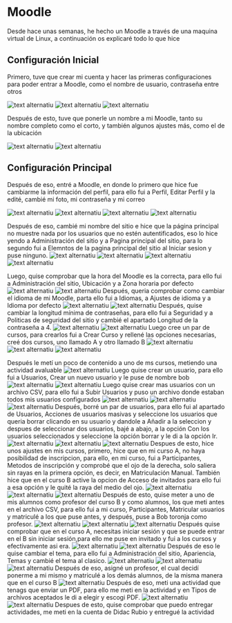 # Moodle
Desde hace unas semanas, he hecho un Moodle a través de una maquina virtual de Linux, a continuación os explicaré todo lo que hice
## Configuración Inicial
Primero, tuve que crear mi cuenta y hacer las primeras configuraciones para poder entrar a Moodle, como el nombre de usuario, contraseña entre otros

![text alternatiu](1.png)
![text alternatiu](2.png)
![text alternatiu](3.png)

Después de esto, tuve que ponerle un nombre a mi Moodle, tanto su nombre completo como el corto, y también algunos ajustes más, como el de la ubicación

![text alternatiu](5.png)
![text alternatiu](6.png)
## Configuración Principal
Después de eso, entré a Moodle, en donde lo primero que hice fue cambiarme la información del perfil, para ello fui a Perfil, Editar Perfil y la edité, cambié mi foto, mi contraseña y mi correo

![text alternatiu](18.png)
![text alternatiu](19.png)
![text alternatiu](20.png)
![text alternatiu](7.png)

Después de eso, cambié mi nombre del sitio e hice que la página principal no muestre nada por los usuarios que no estén autentificados, eso lo hice yendo a Administración del sitio y a Pagina principal del sitio, para lo segundo fui a Elemntos de la pagina principal del sitio al Iniciar sesion y puse ninguno.
![text alternatiu](9.png)
![text alternatiu](10.png)
![text alternatiu](11.png)
![text alternatiu](12.png)

Luego, quise comprobar que la hora del Moodle es la correcta, para ello fui a Administración del sitio, Ubicación y a Zona horaria por defecto
![text alternatiu](14.png)
![text alternatiu](13.png)
Después, queria comprobar como cambiar el idioma de mi Moodle, parta ello fui a Idiomas, a Ajustes de idioma y a Idioma por defecto
![text alternatiu](15.png)
![text alternatiu](16.png)
Después, quise cambiar la longitud mínima de contraseñas, para ello fui a Seguridad y a Politicas de seguridad del sitio y cambié el apartado Longitud de la contraseña a 4.
![text alternatiu](15.png)
![text alternatiu](17.png)
Luego cree un par de cursos, para crearlos fui a Crear Curso y rellené las opciones necesarias, creé dos cursos, uno llamado A y otro llamado B
![text alternatiu](21.png)
![text alternatiu](22.png)
![text alternatiu](23.png)

Después le metí un poco de contenido a uno de ms cursos, metiendo una actividad avaluable
![text alternatiu](24.png)
Luego quise crear un usuario, para ello fui a Usuarios, Crear un nuevo usuario y le puse de nombre bob
![text alternatiu](25.png)
![text alternatiu](26.png)
Luego quise crear mas usuarios con un archivo CSV, para ello fui a Subir Usuarios y puso un archivo donde estaban todos mis usuarios configurados
![text alternatiu](27.png)
![text alternatiu](28.png)
![text alternatiu](29.png)
Después, borré un par de usuarios, para ello fui al apartado de Usuarios, Acciones de usuarios masivas y seleccione los usuarios que queria borrar clicando en su usuario y dandole a Añadir a la seleccion y despues de seleccionar dos usuarios, bajé a abajo, a la opción Con los usuarios seleccionados y seleccione la opción borrar y le di a la opción Ir.
![text alternatiu](27.png)
![text alternatiu](30.png)
![text alternatiu](31.png)
Despues de esto, hice unos ajustes en mis cursos, primero, hice que en mi curso A, no haya posibilidad de inscripcion, para ello, en mi curso, fui a Participantes, Metodos de inscripción y comprobé que el ojo de la derecha, solo saliera sin rayas en la primera opción, es decir, en Matriculación Manual.
También hice que en el curso B active la opcion de Acceso de invitados para ello fui a esa opción y le quité la raya del medio del ojo.
![text alternatiu](32.png)
![text alternatiu](33.png)
![text alternatiu](34.png)
Después de esto, quise meter a uno de mis alumnos como profesor del curso B y como alumnos, los que meti antes en el archivo CSV, para ello fui a mi curso, Participantes, Matricular usuarios y matriculé a los que puse antes, y después, puse a Bob toronja como profesor.
![text alternatiu](35.png)
![text alternatiu](36.png)
![text alternatiu](37.png)
Después quise comprobar que en el curso A, necesitas iniciar sesión y que se puede entrar en el B sin iniciar sesión,para ello me puse en invitado y fui a los cursos y efectivamente asi era.
![text alternatiu](38.jpeg)
![text alternatiu](39.jpeg)
Después de eso le quise cambiar el tema, para ello fui a Administración del sitio, Apariencia, Temas y cambié el tema al clasico.
![text alternatiu](40.png)
![text alternatiu](41.png)
![text alternatiu](42.png)
Después de eso, asigné un profesor, el cual decidí ponerme a mi mismo y matriculé a los demás alumnos, de la misma manera que en el curso B
![text alternatiu](43.png)
Después de eso, meti una actividad que tenags que enviar un PDF, para ello me meti en la actividad y en Tipos de archivos aceptados le di a elegir y escogi PDF.
![text alternatiu](44.png)
![text alternatiu](45.png)
Despues de esto, quise comprobar que puedo entregar actividades, me meti en la cuenta de Didac Rubio y entregué la actividad
